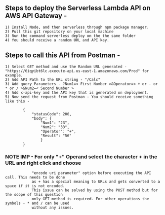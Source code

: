## Steps to deploy the Serverless Lambda API on AWS API Gateway - 
    1) Install Node, and then serverless through npm package manager.
    2) Pull this git repository on your local machine
    3) Run the command serverless deploy on the the same folder
    4) You should receive a random URL and API key.  

## Steps to call this API from Postman - 
    1) Select GET method and use the Random URL generated -  "https://6iqyibt6lc.execute-api.us-east-1.amazonaws.com/Prod" for example.
    2) Add API Path to the URL string - "/Calc"
    3) Add query Parameters - ?Num1=< First Number >&Operator=< + or - or * or / >&Num2=< Second Number >
    4) Add x-api-key and the API key that is generated on deployment.
    5) Now send the request from Postman - You should receive something like this - 

            {
                "statusCode": 200, 
                "body": {
                    "Num1": "23", 
                    "Num2": "33", 
                    "Operator": "+", 
                    "Result": "56"
                    }
            }

###  NOTE IMP - For only "+" Operand select the character + in the URL and right click and choose 
                "encode uri parameter" option before executing the API call. This needs to be done 
                as + has a special meaning to URLs and gets converted to a space if it is not encoded. 
                This issue can be solved by using the POST method but for the scope of this question 
                only GET method is required. For other operations the symbols - * and / can be used 
                without any issues.
 